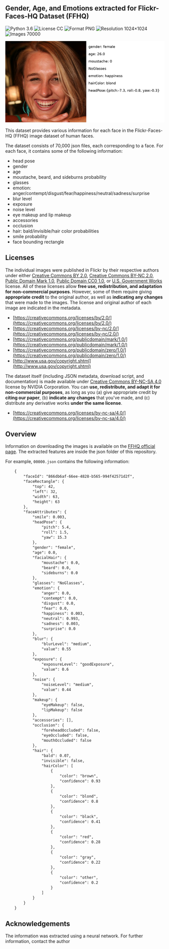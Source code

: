 ## Gender, Age, and Emotions extracted for Flickr-Faces-HQ Dataset (FFHQ)
![Python 3.6](https://img.shields.io/badge/python-3.6-green.svg?style=plastic)
![License CC](https://img.shields.io/badge/license-CC-green.svg?style=plastic)
![Format PNG](https://img.shields.io/badge/format-PNG-green.svg?style=plastic)
![Resolution 1024&times;1024](https://img.shields.io/badge/resolution-1024&times;1024-green.svg?style=plastic)
![Images 70000](https://img.shields.io/badge/images-70,000-green.svg?style=plastic)

![Teaser image](./ffhq-teaser.png)

This dataset provides various information for each face in the Flickr-Faces-HQ (FFHQ) image dataset of human faces.

The dataset consists of 70,000 json files, each corresponding to a face. For each face, it contains some of the following information:
* head pose
* gender
* age
* moustache, beard, and sideburns probability
* glasses
* emotion: anger/contempt/disgust/fear/happiness/neutral/sadness/surprise
* blur level
* exposure
* noise level
* eye makeup and lip makeup
* accessories
* occlusion
* hair: bald/invisible/hair color probabilities
* smile probability
* face bounding rectangle

## Licenses

The individual images were published in Flickr by their respective authors under either [Creative Commons BY 2.0](https://creativecommons.org/licenses/by/2.0/), [Creative Commons BY-NC 2.0](https://creativecommons.org/licenses/by-nc/2.0/), [Public Domain Mark 1.0](https://creativecommons.org/publicdomain/mark/1.0/), [Public Domain CC0 1.0](https://creativecommons.org/publicdomain/zero/1.0/), or [U.S. Government Works](http://www.usa.gov/copyright.shtml) license. All of these licenses allow **free use, redistribution, and adaptation for non-commercial purposes**. However, some of them require giving **appropriate credit** to the original author, as well as **indicating any changes** that were made to the images. The license and original author of each image are indicated in the metadata.

* [https://creativecommons.org/licenses/by/2.0/](https://creativecommons.org/licenses/by/2.0/)
* [https://creativecommons.org/licenses/by-nc/2.0/](https://creativecommons.org/licenses/by-nc/2.0/)
* [https://creativecommons.org/publicdomain/mark/1.0/](https://creativecommons.org/publicdomain/mark/1.0/)
* [https://creativecommons.org/publicdomain/zero/1.0/](https://creativecommons.org/publicdomain/zero/1.0/)
* [http://www.usa.gov/copyright.shtml](http://www.usa.gov/copyright.shtml)

The dataset itself (including JSON metadata, download script, and documentation) is made available under [Creative Commons BY-NC-SA 4.0](https://creativecommons.org/licenses/by-nc-sa/4.0/) license by NVIDIA Corporation. You can **use, redistribute, and adapt it for non-commercial purposes**, as long as you (a) give appropriate credit by **citing our paper**, (b) **indicate any changes** that you've made, and (c) distribute any derivative works **under the same license**.

* [https://creativecommons.org/licenses/by-nc-sa/4.0/](https://creativecommons.org/licenses/by-nc-sa/4.0/)

## Overview

Information on downloading the images is available on the [FFHQ official page](https://github.com/NVlabs/ffhq-dataset). The extracted features are inside the json folder of this repository.

For example, `00000.json` contains the following information:

```
    {
        "faceId": "866db6af-66ee-4828-b565-994f42571d2f",
        "faceRectangle": {
            "top": 42,
            "left": 32,
            "width": 63,
            "height": 63
        },
        "faceAttributes": {
            "smile": 0.003,
            "headPose": {
                "pitch": 5.4,
                "roll": 1.5,
                "yaw": 15.3
            },
            "gender": "female",
            "age": 0.0,
            "facialHair": {
                "moustache": 0.0,
                "beard": 0.0,
                "sideburns": 0.0
            },
            "glasses": "NoGlasses",
            "emotion": {
                "anger": 0.0,
                "contempt": 0.0,
                "disgust": 0.0,
                "fear": 0.0,
                "happiness": 0.003,
                "neutral": 0.993,
                "sadness": 0.003,
                "surprise": 0.0
            },
            "blur": {
                "blurLevel": "medium",
                "value": 0.55
            },
            "exposure": {
                "exposureLevel": "goodExposure",
                "value": 0.6
            },
            "noise": {
                "noiseLevel": "medium",
                "value": 0.44
            },
            "makeup": {
                "eyeMakeup": false,
                "lipMakeup": false
            },
            "accessories": [],
            "occlusion": {
                "foreheadOccluded": false,
                "eyeOccluded": false,
                "mouthOccluded": false
            },
            "hair": {
                "bald": 0.07,
                "invisible": false,
                "hairColor": [
                    {
                        "color": "brown",
                        "confidence": 0.93
                    },
                    {
                        "color": "blond",
                        "confidence": 0.8
                    },
                    {
                        "color": "black",
                        "confidence": 0.41
                    },
                    {
                        "color": "red",
                        "confidence": 0.28
                    },
                    {
                        "color": "gray",
                        "confidence": 0.22
                    },
                    {
                        "color": "other",
                        "confidence": 0.2
                    }
                ]
            }
        }
    }
```

## Acknowledgements

The information was extracted using a neural network. For further information, contact the author
